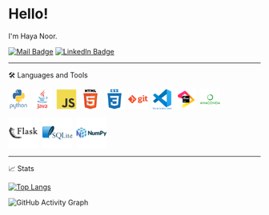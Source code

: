# Hello!

I'm Haya Noor.

[![Mail Badge](https://img.shields.io/badge/-hayanoor.skt@gmail.com-c14438?style=flat-square&logo=Gmail&logoColor=white&link=mailto:hayanoor.skt@gmail.com)](mailto:hayanoor.skt@gmail.com)
<a href="https://www.linkedin.com/in/haya-noor/">
    <img src="https://img.shields.io/badge/LinkedIn-blue?style=flat-square&logo=linkedin&logoColor=white" alt="LinkedIn Badge"/>
</a>

---

🛠️ Languages and Tools
<div>
  <img src="https://github.com/devicons/devicon/blob/master/icons/python/python-original-wordmark.svg" title="Python" alt="Python" width="40" height="40"/>&nbsp;
  <img src="https://github.com/devicons/devicon/blob/master/icons/java/java-original-wordmark.svg" title="Java" alt="Java" width="40" height="40"/>&nbsp;
  <img src="https://github.com/devicons/devicon/blob/master/icons/javascript/javascript-original.svg" title="JS" alt="JS" width="40"height="40"/>&nbsp;
  <img src="https://github.com/devicons/devicon/blob/master/icons/html5/html5-original-wordmark.svg" title="HTML5" alt="HTML" width="40" height="40"/>&nbsp;
  <img src="https://github.com/devicons/devicon/blob/master/icons/css3/css3-plain-wordmark.svg"  title="CSS3" alt="CSS" width="40" height="40"/>&nbsp;
  <img src="https://github.com/devicons/devicon/blob/master/icons/git/git-plain-wordmark.svg" title="Git" alt="Git" width="40" height="40"/>&nbsp;
  <img src="https://github.com/devicons/devicon/blob/master/icons/vscode/vscode-original-wordmark.svg" title="VS" alt="VS" width="40" height="40"/>&nbsp;
  <img src="https://github.com/devicons/devicon/blob/master/icons/jetbrains/jetbrains-original.svg" title="JB" alt="JB" width="40" height="40"/>&nbsp;
  <img src="https://github.com/devicons/devicon/blob/master/icons/anaconda/anaconda-original-wordmark.svg" title="AC" alt="AC" width="40" height="40"/>&nbsp;
  
  <img src="https://github.com/devicons/devicon/blob/master/icons/flask/flask-original-wordmark.svg" title="Flask" alt="Flask" width="60" height="60"/>&nbsp;
  <img src="https://github.com/devicons/devicon/blob/master/icons/sqlite/sqlite-original-wordmark.svg" title="SQLite" alt="SQLite" width="60" height="60"/>&nbsp;
  <img src="https://github.com/devicons/devicon/blob/master/icons/numpy/numpy-original-wordmark.svg" title="Numpy" alt="Numpy" width="60" height="60"/>&nbsp;
</div>

---

📈 Stats 


[![Top Langs](https://github-readme-stats.vercel.app/api/top-langs/?username=Haya-Noor&layout=compact&theme=vision-friendly-dark&hide_border=true)](https://github.com/anuraghazra/github-readme-stats)

![GitHub Activity Graph](https://activity-graph.herokuapp.com/graph?username=Haya-Noor&theme=dracula&hide_border=true)
